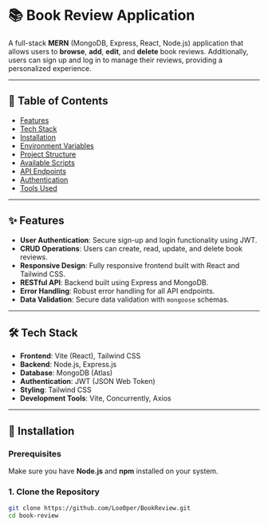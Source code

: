 # 📚 Book Review Application

A full-stack **MERN** (MongoDB, Express, React, Node.js) application that allows users to **browse**, **add**, **edit**, and **delete** book reviews. Additionally, users can sign up and log in to manage their reviews, providing a personalized experience.

---

## 📂 Table of Contents
- [Features](#-features)
- [Tech Stack](#-tech-stack)
- [Installation](#-installation)
- [Environment Variables](#-environment-variables)
- [Project Structure](#-project-structure)
- [Available Scripts](#-available-scripts)
- [API Endpoints](#-api-endpoints)
- [Authentication](#-authentication)
- [Tools Used](#-tools-used)

---

## ✨ Features
- **User Authentication**: Secure sign-up and login functionality using JWT.
- **CRUD Operations**: Users can create, read, update, and delete book reviews.
- **Responsive Design**: Fully responsive frontend built with React and Tailwind CSS.
- **RESTful API**: Backend built using Express and MongoDB.
- **Error Handling**: Robust error handling for all API endpoints.
- **Data Validation**: Secure data validation with `mongoose` schemas.

---

## 🛠️ Tech Stack
- **Frontend**: Vite (React), Tailwind CSS
- **Backend**: Node.js, Express.js
- **Database**: MongoDB (Atlas)
- **Authentication**: JWT (JSON Web Token)
- **Styling**: Tailwind CSS
- **Development Tools**: Vite, Concurrently, Axios

---

## 🚀 Installation

### Prerequisites
Make sure you have **Node.js** and **npm** installed on your system.

### 1. Clone the Repository
```bash
git clone https://github.com/Loo0per/BookReview.git
cd book-review
